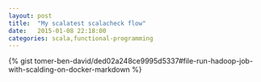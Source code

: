```yaml
---
layout: post
title:  "My scalatest scalacheck flow"
date:   2015-01-08 22:18:00
categories: scala,functional-programming
---
```

{% gist tomer-ben-david/ded02a248ce9995d5337#file-run-hadoop-job-with-scalding-on-docker-markdown %}
